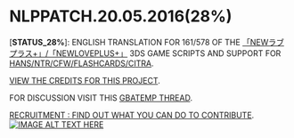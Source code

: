 # NLPPATCH.20.05.2016(28%)
[**STATUS_28%**]: ENGLISH TRANSLATION FOR 161/578 OF THE [「NEWラブプラス+」/「NEWLOVEPLUS+」](http://www.konami.jp/products/newloveplus_plus/) 3DS GAME SCRIPTS AND SUPPORT FOR [HANS/NTR/CFW/FLASHCARDS/CITRA](https://github.com/LovePlusProject/NLPPATCH/tree/master/PLUGIN%20SUPPORT). 

[VIEW THE CREDITS FOR THIS PROJECT](https://github.com/LovePlusProject/NLPPATCH/issues/1). 

FOR DISCUSSION VISIT THIS [GBATEMP THREAD](https://gbatemp.net/threads/request-help-newloveplus-english-translation.395574/).

[RECRUITMENT : FIND OUT WHAT YOU CAN DO TO CONTRIBUTE](https://github.com/LovePlusProject/NLPPATCH/issues/2).
[![IMAGE ALT TEXT HERE](http://i32.photobucket.com/albums/d10/n66x/NLPTRANSLATION/pjhphj.png)](https://www.youtube.com/watch?v=Sz6p45GsLJQ)